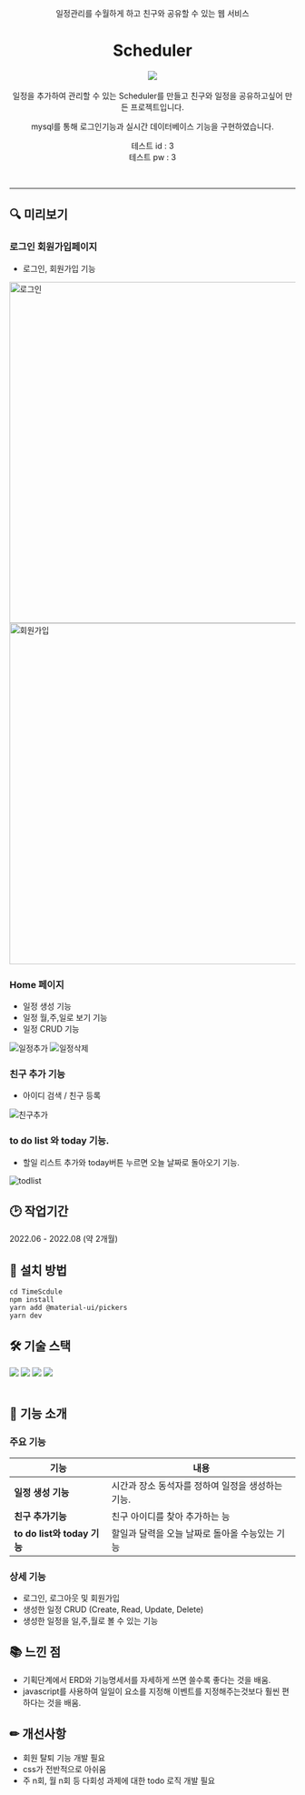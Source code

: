<div align=center>

일정관리를 수월하게 하고 친구와 공유할 수 있는 웹 서비스
# **Scheduler**

<img src="https://capsule-render.vercel.app/api?type=shark&color=auto&height=300&section=header&text=Scheduler%20&fontSize=90" />
<br/><br/>
일정을 추가하여 관리할 수 있는 Scheduler를 만들고 친구와 일정을 공유하고싶어 만든 프로젝트입니다.

mysql를 통해 로그인기능과 실시간 데이터베이스 기능을 구현하였습니다.


테스트 id : 3 <br />
테스트 pw : 3


<br /><hr />
</div>

## 🔍 미리보기
### 로그인 회원가입페이지

- 로그인, 회원가입 기능

<img width="600" alt="로그인" src="https://github.com/hcb1999/Secondtimescduler/assets/79968715/74d12a94-ee3d-4ed3-8288-8d3ede937788">

<img width="600" alt="회원가입" src="https://github.com/hcb1999/Secondtimescduler/assets/79968715/0e9db585-5008-45c1-9c22-a8ae794c01a6">



### Home 페이지
- 일정 생성 기능
- 일정 월,주,일로 보기 기능
- 일정 CRUD 기능

![일정추가](https://github.com/hcb1999/Secondtimescduler/assets/79968715/e53d84b2-b271-409a-b802-887afd61404b)
![일정삭제](https://github.com/hcb1999/Secondtimescduler/assets/79968715/be43820a-8667-4cc4-b4ed-87c1834e6b15)




### 친구 추가 기능
- 아이디 검색 / 친구 등록

![친구추가](https://github.com/hcb1999/Secondtimescduler/assets/79968715/12d9c6d6-8d83-40d4-be43-914d89ec538a)


### to do list 와 today 기능.
- 할일 리스트 추가와 today버튼 누르면 오늘 날짜로 돌아오기 기능.

![todlist](https://github.com/hcb1999/Secondtimescduler/assets/79968715/98ec64da-e640-4175-a5ca-7c1bb0a65fa4)


## 🕑 작업기간
2022.06 - 2022.08 (약 2개월)

## 🔧 설치 방법
```
cd TimeScdule
npm install
yarn add @material-ui/pickers
yarn dev
```

## 🛠 기술 스택
<div align=left>
    <img src="https://img.shields.io/badge/mysql-4479A1?style=for-the-badge&logo=mysql&logoColor=white"> 
    <img src="https://img.shields.io/badge/react-61DAFB?style=for-the-badge&logo=react&logoColor=black"> 
    <img src="https://img.shields.io/badge/node.js-339933?style=for-the-badge&logo=Node.js&logoColor=white">
    <img src="https://img.shields.io/badge/css-1572B6?style=for-the-badge&logo=css3&logoColor=white"> 
</div><br />

## 📌 기능 소개
### 주요 기능
|기능|내용|
|--|------|
|**일정 생성 기능**|시간과 장소 동석자를 정하여 일정을 생성하는 기능.|
|**친구 추가기능**|친구 아이디를 찾아 추가하는 능 |
|**to do list와 today 기능**|할일과 달력을 오늘 날짜로 돌아올 수능있는 기능|

### 상세 기능
- 로그인, 로그아웃 및 회원가입
- 생성한 일정 CRUD (Create, Read, Update, Delete)
- 생성한 일정을 일,주,월로 볼 수 있는 기능



## 📚 느낀 점
- 기획단계에서 ERD와 기능명세서를 자세하게 쓰면 쓸수록 좋다는 것을 배움.
- javascript를 사용하여 일일이 요소를 지정해 이벤트를 지정해주는것보다 훨씬 편하다는 것을 배움.


## ✏ 개선사항

- 회원 탈퇴 기능 개발 필요
- css가 전반적으로 아쉬움
- 주 n회, 월 n회 등 다회성 과제에 대한 todo 로직 개발 필요

